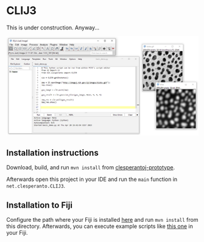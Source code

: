 # CLIJ3

This is under construction. Anyway...

![img.png](demo/screenshot.png)

## Installation instructions

Download, build, and run `mvn install` from [clesperantoj-prototype](https://github.com/clEsperanto/clesperantoj_prototype).

Afterwards open this project in your IDE and run the `main` function in `net.clesperanto.CLIJ3`.

## Installation to Fiji

Configure the path where your Fiji is installed [here](https://github.com/clEsperanto/clij3/blob/95560c3e8a2173e65d1f56c827cf42787ad03a96/pom.xml#L71) and run `mvn install` from this directory. Afterwards, you can execute example scripts like [this one](https://github.com/clEsperanto/clij3/blob/95560c3e8a2173e65d1f56c827cf42787ad03a96/demo/basic_demo.py) in your Fiji.

